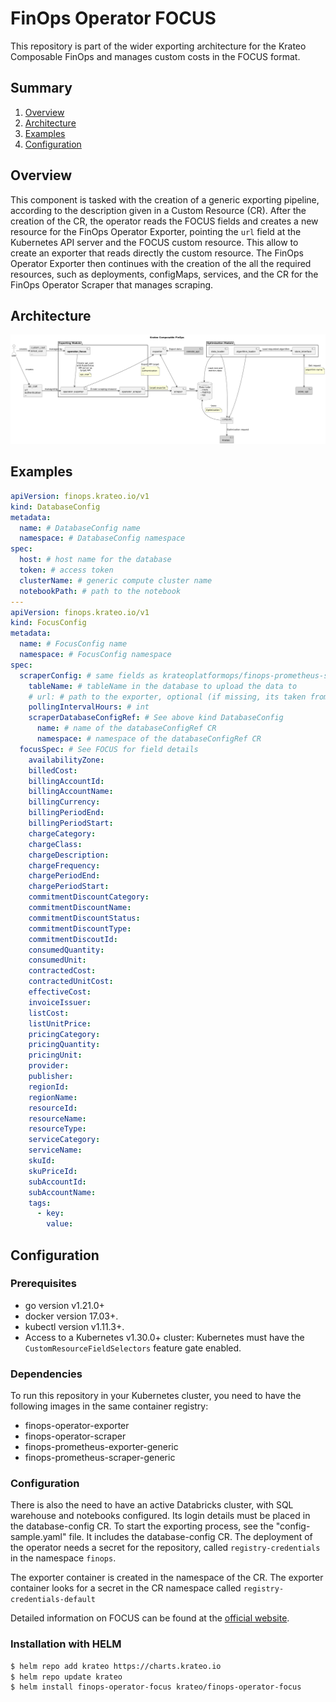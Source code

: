 # FinOps Operator FOCUS
This repository is part of the wider exporting architecture for the Krateo Composable FinOps and manages custom costs in the FOCUS format.

## Summary
1. [Overview](#overview)
2. [Architecture](#architecture)
3. [Examples](#examples)
4. [Configuration](#configuration)

## Overview
This component is tasked with the creation of a generic exporting pipeline, according to the description given in a Custom Resource (CR). After the creation of the CR, the operator reads the FOCUS fields and creates a new resource for the FinOps Operator Exporter, pointing the `url` field at the Kubernetes API server and the FOCUS custom resource. This allow to create an exporter that reads directly the custom resource. The FinOps Operator Exporter then continues with the creation of the all the required resources, such as deployments, configMaps, services, and the CR for the FinOps Operator Scraper that manages scraping.

## Architecture
![Krateo Composable FinOps Operator FOCUS](resources/images/KCF-operator-focus.png)

## Examples
```yaml
apiVersion: finops.krateo.io/v1
kind: DatabaseConfig
metadata:
  name: # DatabaseConfig name
  namespace: # DatabaseConfig namespace
spec:
  host: # host name for the database
  token: # access token
  clusterName: # generic compute cluster name
  notebookPath: # path to the notebook 
---
apiVersion: finops.krateo.io/v1
kind: FocusConfig
metadata:
  name: # FocusConfig name
  namespace: # FocusConfig namespace
spec:
  scraperConfig: # same fields as krateoplatformops/finops-prometheus-scraper-generic
    tableName: # tableName in the database to upload the data to
    # url: # path to the exporter, optional (if missing, its taken from the exporter)
    pollingIntervalHours: # int
    scraperDatabaseConfigRef: # See above kind DatabaseConfig
      name: # name of the databaseConfigRef CR 
      namespace: # namespace of the databaseConfigRef CR
  focusSpec: # See FOCUS for field details
    availabilityZone:
    billedCost:
    billingAccountId:
    billingAccountName:
    billingCurrency:
    billingPeriodEnd:
    billingPeriodStart:
    chargeCategory:
    chargeClass:
    chargeDescription:
    chargeFrequency:
    chargePeriodEnd:
    chargePeriodStart:
    commitmentDiscountCategory:
    commitmentDiscountName:
    commitmentDiscountStatus:
    commitmentDiscountType:
    commitmentDiscoutId:
    consumedQuantity:
    consumedUnit:
    contractedCost:
    contractedUnitCost:
    effectiveCost:
    invoiceIssuer:
    listCost:
    listUnitPrice:
    pricingCategory:
    pricingQuantity:
    pricingUnit:
    provider:
    publisher:
    regionId:
    regionName:
    resourceId:
    resourceName:
    resourceType:
    serviceCategory:
    serviceName:
    skuId:
    skuPriceId:
    subAccountId:
    subAccountName:
    tags:
      - key:
        value:
```

## Configuration

### Prerequisites
- go version v1.21.0+
- docker version 17.03+.
- kubectl version v1.11.3+.
- Access to a Kubernetes v1.30.0+ cluster: Kubernetes must have the `CustomResourceFieldSelectors` feature gate enabled.

### Dependencies
To run this repository in your Kubernetes cluster, you need to have the following images in the same container registry:
 - finops-operator-exporter
 - finops-operator-scraper
 - finops-prometheus-exporter-generic
 - finops-prometheus-scraper-generic

### Configuration
There is also the need to have an active Databricks cluster, with SQL warehouse and notebooks configured. Its login details must be placed in the database-config CR.
To start the exporting process, see the "config-sample.yaml" file. It includes the database-config CR.
The deployment of the operator needs a secret for the repository, called `registry-credentials` in the namespace `finops`.

The exporter container is created in the namespace of the CR. The exporter container looks for a secret in the CR namespace called `registry-credentials-default`

Detailed information on FOCUS can be found at the [official website](https://focus.finops.org/#specification).

### Installation with HELM
```sh
$ helm repo add krateo https://charts.krateo.io
$ helm repo update krateo
$ helm install finops-operator-focus krateo/finops-operator-focus
```